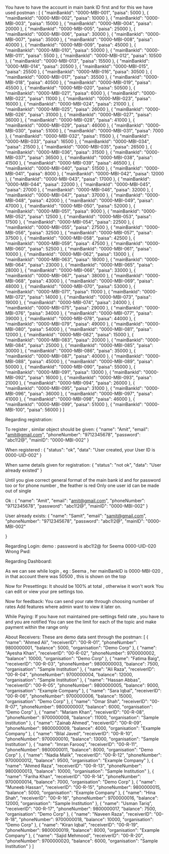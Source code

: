 You have to have the account in main bank ID first and for this we have used postman : 
[
    { "mainBankId": "0000-MBI-001", "paisa": 5000 },
    { "mainBankId": "0000-MBI-002", "paisa": 10000 },
    { "mainBankId": "0000-MBI-003", "paisa": 15000 },
    { "mainBankId": "0000-MBI-004", "paisa": 20000 },
    { "mainBankId": "0000-MBI-005", "paisa": 25000 },
    { "mainBankId": "0000-MBI-006", "paisa": 30000 },
    { "mainBankId": "0000-MBI-007", "paisa": 35000 },
    { "mainBankId": "0000-MBI-008", "paisa": 40000 },
    { "mainBankId": "0000-MBI-009", "paisa": 45000 },
    { "mainBankId": "0000-MBI-010", "paisa": 50000 },
    { "mainBankId": "0000-MBI-011", "paisa": 5500 },
    { "mainBankId": "0000-MBI-012", "paisa": 10500 },
    { "mainBankId": "0000-MBI-013", "paisa": 15500 },
    { "mainBankId": "0000-MBI-014", "paisa": 20500 },
    { "mainBankId": "0000-MBI-015", "paisa": 25500 },
    { "mainBankId": "0000-MBI-016", "paisa": 30500 },
    { "mainBankId": "0000-MBI-017", "paisa": 35500 },
    { "mainBankId": "0000-MBI-018", "paisa": 40500 },
    { "mainBankId": "0000-MBI-019", "paisa": 45500 },
    { "mainBankId": "0000-MBI-020", "paisa": 50500 },
    { "mainBankId": "0000-MBI-021", "paisa": 6000 },
    { "mainBankId": "0000-MBI-022", "paisa": 11000 },
    { "mainBankId": "0000-MBI-023", "paisa": 16000 },
    { "mainBankId": "0000-MBI-024", "paisa": 21000 },
    { "mainBankId": "0000-MBI-025", "paisa": 26000 },
    { "mainBankId": "0000-MBI-026", "paisa": 31000 },
    { "mainBankId": "0000-MBI-027", "paisa": 36000 },
    { "mainBankId": "0000-MBI-028", "paisa": 41000 },
    { "mainBankId": "0000-MBI-029", "paisa": 46000 },
    { "mainBankId": "0000-MBI-030", "paisa": 51000 },
    { "mainBankId": "0000-MBI-031", "paisa": 7000 },
    { "mainBankId": "0000-MBI-032", "paisa": 11500 },
    { "mainBankId": "0000-MBI-033", "paisa": 16500 },
    { "mainBankId": "0000-MBI-034", "paisa": 21500 },
    { "mainBankId": "0000-MBI-035", "paisa": 26500 },
    { "mainBankId": "0000-MBI-036", "paisa": 31500 },
    { "mainBankId": "0000-MBI-037", "paisa": 36500 },
    { "mainBankId": "0000-MBI-038", "paisa": 41500 },
    { "mainBankId": "0000-MBI-039", "paisa": 46500 },
    { "mainBankId": "0000-MBI-040", "paisa": 51500 },
    { "mainBankId": "0000-MBI-041", "paisa": 8000 },
    { "mainBankId": "0000-MBI-042", "paisa": 12000 },
    { "mainBankId": "0000-MBI-043", "paisa": 17000 },
    { "mainBankId": "0000-MBI-044", "paisa": 22000 },
    { "mainBankId": "0000-MBI-045", "paisa": 27000 },
    { "mainBankId": "0000-MBI-046", "paisa": 32000 },
    { "mainBankId": "0000-MBI-047", "paisa": 37000 },
    { "mainBankId": "0000-MBI-048", "paisa": 42000 },
    { "mainBankId": "0000-MBI-049", "paisa": 47000 },
    { "mainBankId": "0000-MBI-050", "paisa": 52000 },
    { "mainBankId": "0000-MBI-051", "paisa": 9000 },
    { "mainBankId": "0000-MBI-052", "paisa": 12500 },
    { "mainBankId": "0000-MBI-053", "paisa": 17500 },
    { "mainBankId": "0000-MBI-054", "paisa": 22500 },
    { "mainBankId": "0000-MBI-055", "paisa": 27500 },
    { "mainBankId": "0000-MBI-056", "paisa": 32500 },
    { "mainBankId": "0000-MBI-057", "paisa": 37500 },
    { "mainBankId": "0000-MBI-058", "paisa": 42500 },
    { "mainBankId": "0000-MBI-059", "paisa": 47500 },
    { "mainBankId": "0000-MBI-060", "paisa": 52500 },
    { "mainBankId": "0000-MBI-061", "paisa": 10000 },
    { "mainBankId": "0000-MBI-062", "paisa": 13000 },
    { "mainBankId": "0000-MBI-063", "paisa": 18000 },
    { "mainBankId": "0000-MBI-064", "paisa": 23000 },
    { "mainBankId": "0000-MBI-065", "paisa": 28000 },
    { "mainBankId": "0000-MBI-066", "paisa": 33000 },
    { "mainBankId": "0000-MBI-067", "paisa": 38000 },
    { "mainBankId": "0000-MBI-068", "paisa": 43000 },
    { "mainBankId": "0000-MBI-069", "paisa": 48000 },
    { "mainBankId": "0000-MBI-070", "paisa": 53000 },
    { "mainBankId": "0000-MBI-071", "paisa": 11000 },
    { "mainBankId": "0000-MBI-072", "paisa": 14000 },
    { "mainBankId": "0000-MBI-073", "paisa": 19000 },
    { "mainBankId": "0000-MBI-074", "paisa": 24000 },
    { "mainBankId": "0000-MBI-075", "paisa": 29000 },
    { "mainBankId": "0000-MBI-076", "paisa": 34000 },
    { "mainBankId": "0000-MBI-077", "paisa": 39000 },
    { "mainBankId": "0000-MBI-078", "paisa": 44000 },
    { "mainBankId": "0000-MBI-079", "paisa": 49000 },
    { "mainBankId": "0000-MBI-080", "paisa": 54000 },
    { "mainBankId": "0000-MBI-081", "paisa": 12000 },
    { "mainBankId": "0000-MBI-082", "paisa": 15000 },
    { "mainBankId": "0000-MBI-083", "paisa": 20000 },
    { "mainBankId": "0000-MBI-084", "paisa": 25000 },
    { "mainBankId": "0000-MBI-085", "paisa": 30000 },
    { "mainBankId": "0000-MBI-086", "paisa": 35000 },
    { "mainBankId": "0000-MBI-087", "paisa": 40000 },
    { "mainBankId": "0000-MBI-088", "paisa": 45000 },
    { "mainBankId": "0000-MBI-089", "paisa": 50000 },
    { "mainBankId": "0000-MBI-090", "paisa": 55000 },
    { "mainBankId": "0000-MBI-091", "paisa": 13000 },
    { "mainBankId": "0000-MBI-092", "paisa": 16000 },
    { "mainBankId": "0000-MBI-093", "paisa": 21000 },
    { "mainBankId": "0000-MBI-094", "paisa": 26000 },
    { "mainBankId": "0000-MBI-095", "paisa": 31000 },
    { "mainBankId": "0000-MBI-096", "paisa": 36000 },
    { "mainBankId": "0000-MBI-097", "paisa": 41000 },
    { "mainBankId": "0000-MBI-098", "paisa": 46000 },
    { "mainBankId": "0000-MBI-099", "paisa": 51000 },
    { "mainBankId": "0000-MBI-100", "paisa": 56000 }
]

Regarding registration:

To register , similar object should be given:
    {
        "name": "Amit",
        "email": "amit@gmail.com",
        "phoneNumber": "9712345678",
        "password": "abc1!2@",
        "mainID": "0000-MBI-002"
    }


When registered : 
{
    "status": "ok",
    "data": "User created, your User ID is 0000-UID-002"
}

When same details given for registration:
{
    "status": "not ok",
    "data": "User already existed"
}

Until you give correct general format of the main bank id and for password too or for phone number , the feather is red 
Only one user id can be made out of single 

Ok : 
    {
        "name": "Amit",
        "email": "amit@gmail.com",
        "phoneNumber": "9712345678",
        "password": "abc1!2@",
        "mainID": "0000-MBI-002"
    }

User already exists:
  {
        "name": "Samit",
        "email": "samit@gmail.com",
        "phoneNumber": "9712345678",
        "password": "abc1!2@",
        "mainID": "0000-MBI-002"
    
}


Regarding Login:
demo : password is abc1!2@ for Seema 0000-UID-020
Wrong Pwd:

Regarding Dashboard:

As we can see while login , eg : Seema , her mainBankID is 0000-MBI-020 , in that account there was 50500 , this is shown on the top

Now for Presettings: 
It should be 100% at total , otherwise it won't work
You can edit or view your pre settings too.

Now for feedback:
You can send your rate through choosing number of rates
Add features where admin want to view it later on.

While Paying:
If you have not maintained pre-settings field rate , you have to and you are notified
You can see the limit for each of the topic and make payment within the range only

About Receivers:
These are demo data sent through the postman:
    [
    {
        "name": "Ahmed Ali",
        "receiverID": "00-R-01",
        "phoneNumber": 9800000001,
        "balance": 5000,
        "organisation": "Demo Corp"
    },
    {
        "name": "Ayesha Khan",
        "receiverID": "00-R-02",
        "phoneNumber": 9700000002,
        "balance": 10000,
        "organisation": "Demo Corp"
    },
    {
        "name": "Fatima Baig",
        "receiverID": "00-R-03",
        "phoneNumber": 9800000003,
        "balance": 7500,
        "organisation": "Sample Institution"
    },
    {
        "name": "Ali Raza",
        "receiverID": "00-R-04",
        "phoneNumber": 9700000004,
        "balance": 12000,
        "organisation": "Sample Institution"
    },
    {
        "name": "Hassan Abbas",
        "receiverID": "00-R-05",
        "phoneNumber": 9800000005,
        "balance": 9000,
        "organisation": "Example Company"
    },
    {
        "name": "Sara Iqbal",
        "receiverID": "00-R-06",
        "phoneNumber": 9700000006,
        "balance": 15000,
        "organisation": "Demo Corp"
    },
    {
        "name": "Omar Shah",
        "receiverID": "00-R-07",
        "phoneNumber": 9800000007,
        "balance": 6000,
        "organisation": "Demo Corp"
    },
    {
        "name": "Mariam Khan",
        "receiverID": "00-R-08",
        "phoneNumber": 9700000008,
        "balance": 11000,
        "organisation": "Sample Institution"
    },
    {
        "name": "Zainab Ahmed",
        "receiverID": "00-R-09",
        "phoneNumber": 9800000009,
        "balance": 4000,
        "organisation": "Example Company"
    },
    {
        "name": "Bilal Javed",
        "receiverID": "00-R-10",
        "phoneNumber": 9700000010,
        "balance": 13000,
        "organisation": "Sample Institution"
    },
    {
        "name": "Imran Farooq",
        "receiverID": "00-R-11",
        "phoneNumber": 9800000011,
        "balance": 8000,
        "organisation": "Demo Corp"
    },
    {
        "name": "Nadia Malik",
        "receiverID": "00-R-12",
        "phoneNumber": 9700000012,
        "balance": 9500,
        "organisation": "Example Company"
    },
    {
        "name": "Ahmed Raza",
        "receiverID": "00-R-13",
        "phoneNumber": 9800000013,
        "balance": 10000,
        "organisation": "Sample Institution"
    },
    {
        "name": "Fariha Khan",
        "receiverID": "00-R-14",
        "phoneNumber": 9700000014,
        "balance": 7000,
        "organisation": "Demo Corp"
    },
    {
        "name": "Muneeb Hassan",
        "receiverID": "00-R-15",
        "phoneNumber": 9800000015,
        "balance": 5000,
        "organisation": "Example Company"
    },
    {
        "name": "Hina Shah",
        "receiverID": "00-R-16",
        "phoneNumber": 9700000016,
        "balance": 12000,
        "organisation": "Sample Institution"
    },
    {
        "name": "Usman Tariq",
        "receiverID": "00-R-17",
        "phoneNumber": 9800000017,
        "balance": 7500,
        "organisation": "Demo Corp"
    },
    {
        "name": "Naveen Raza",
        "receiverID": "00-R-18",
        "phoneNumber": 9700000018,
        "balance": 10000,
        "organisation": "Demo Corp"
    },
    {
        "name": "Kiran Iqbal",
        "receiverID": "00-R-19",
        "phoneNumber": 9800000019,
        "balance": 8000,
        "organisation": "Example Company"
    },
    {
        "name": "Sajid Mehmood",
        "receiverID": "00-R-20",
        "phoneNumber": 9700000020,
        "balance": 6000,
        "organisation": "Sample Institution"
    }
]




